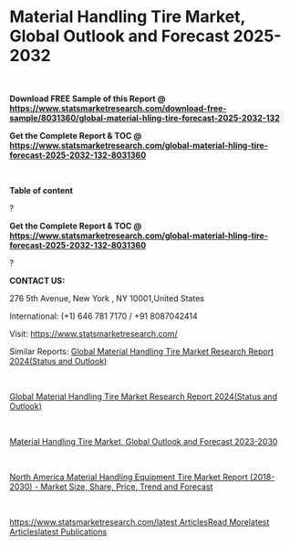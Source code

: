 <h1>Material Handling Tire Market, Global Outlook and Forecast 2025-2032</h1><br/><p><strong>Download FREE Sample of this Report @ <a href="https://www.statsmarketresearch.com/download-free-sample/8031360/global-material-hling-tire-forecast-2025-2032-132">https://www.statsmarketresearch.com/download-free-sample/8031360/global-material-hling-tire-forecast-2025-2032-132</a></strong></p>
 
 
 
 <div><b>Get the Complete Report & TOC @ <a href="https://www.statsmarketresearch.com/global-material-hling-tire-forecast-2025-2032-132-8031360">https://www.statsmarketresearch.com/global-material-hling-tire-forecast-2025-2032-132-8031360</a></b></div>
 
 
 
 <p><br />
 
 <b>Table of content</b></p>
 
 
 
 <p>? </p>
 
 
 
 <div><b>Get the Complete Report & TOC @ <a href="https://www.statsmarketresearch.com/global-material-hling-tire-forecast-2025-2032-132-8031360">https://www.statsmarketresearch.com/global-material-hling-tire-forecast-2025-2032-132-8031360</a></b></div>
 
 
 
 <p>? </p>
 
 
 
 <p><b>CONTACT US:</b><br />
 
 276 5th Avenue, New York , NY 10001,United States<br />
 
 International: (+1) 646 781 7170 / +91 8087042414<br />
 
 Visit: <a href="https://www.statsmarketresearch.com/">https://www.statsmarketresearch.com/</a><br />
 
 Similar Reports: <a href="https://www.statsmarketresearch.com/global-material-hling-tire-forecast-2025-2032-132-8031360">Global Material Handling Tire Market Research Report 2024(Status and Outlook)</a><br />
 
 <br />
 
 <a href="https://www.statsmarketresearch.com/global-material-hling-tire-forecast-2025-2032-132-8031360">Global Material Handling Tire Market Research Report 2024(Status and Outlook)</a><br />
 
 <br />
 
 <a href="https://www.statsmarketresearch.com/global-material-hling-tire-forecast-2025-2032-132-8031360">Material Handling Tire Market, Global Outlook and Forecast 2023-2030</a><br />
 
 <br />
 
 <a href="https://www.statsmarketresearch.com/global-material-hling-tire-forecast-2025-2032-132-8031360">North America Material Handling Equipment Tire Market Report (2018-2030) - Market Size, Share, Price, Trend and Forecast</a><br />
 
 <br />
 
 <a href="https://gyeongbokgung.com">https://www.statsmarketresearch.com/</a><a href="https://hallyeomaritime.com">latest Articles</a><a href="https://jingwansa.com">Read More</a><a href="https://nguoiviet.jp/">latest Articles</a><a href="https://www.intelmarketresearch.com/">latest Publications</a></p>